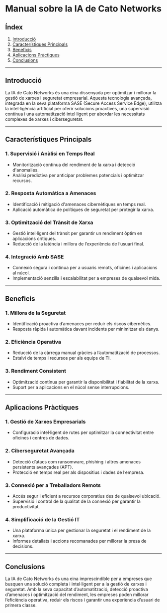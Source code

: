# Manual sobre la IA de Cato Networks

## Índex

1. [Introducció](#introduccio)
2. [Característiques Principals](#caracteristiques-principals)
3. [Beneficis](#beneficis)
4. [Aplicacions Pràctiques](#aplicacions-practiques)
5. [Conclusions](#conclusions)

---

## Introducció
La IA de Cato Networks és una eina dissenyada per optimitzar i millorar la gestió de xarxes i seguretat empresarial. Aquesta tecnologia avançada, integrada en la seva plataforma SASE (Secure Access Service Edge), utilitza la intel·ligència artificial per oferir solucions proactives, una supervisió contínua i una automatització intel·ligent per abordar les necessitats complexes de xarxes i ciberseguretat.

---

## Característiques Principals

### 1. Supervisió i Anàlisi en Temps Real
- Monitorització contínua del rendiment de la xarxa i detecció d'anomalies.
- Anàlisi predictiva per anticipar problemes potencials i optimitzar recursos.

### 2. Resposta Automàtica a Amenaces
- Identificació i mitigació d'amenaces cibernètiques en temps real.
- Aplicació automàtica de polítiques de seguretat per protegir la xarxa.

### 3. Optimització del Trànsit de Xarxa
- Gestió intel·ligent del trànsit per garantir un rendiment òptim en aplicacions crítiques.
- Reducció de la latència i millora de l’experiència de l’usuari final.

### 4. Integració Amb SASE
- Connexió segura i contínua per a usuaris remots, oficines i aplicacions al núcol.
- Implementació senzilla i escalabilitat per a empreses de qualsevol mida.

---

## Beneficis

### 1. Millora de la Seguretat
- Identificació proactiva d’amenaces per reduir els riscos cibernètics.
- Resposta ràpida i automàtica davant incidents per minimitzar els danys.

### 2. Eficiència Operativa
- Reducció de la càrrega manual gràcies a l’automatització de processos.
- Estalvi de temps i recursos per als equips de TI.

### 3. Rendiment Consistent
- Optimització contínua per garantir la disponibilitat i fiabilitat de la xarxa.
- Suport per a aplicacions en el núcol sense interrupcions.

---

## Aplicacions Pràctiques

### 1. Gestió de Xarxes Empresarials
- Configuració intel·ligent de rutes per optimitzar la connectivitat entre oficines i centres de dades.

### 2. Ciberseguretat Avançada
- Detecció d’atacs com ransomware, phishing i altres amenaces persistents avançades (APT).
- Protecció en temps real per als dispositius i dades de l’empresa.

### 3. Connexió per a Treballadors Remots
- Accés segur i eficient a recursos corporatius des de qualsevol ubicació.
- Supervisió i control de la qualitat de la connexió per garantir la productivitat.

### 4. Simplificació de la Gestió IT
- Una plataforma única per gestionar la seguretat i el rendiment de la xarxa.
- Informes detallats i accions recomanades per millorar la presa de decisions.

---

## Conclusions
La IA de Cato Networks és una eina imprescindible per a empreses que busquen una solució completa i intel·ligent per a la gestió de xarxes i seguretat. Amb la seva capacitat d’automatització, detecció proactiva d’amenaces i optimització del rendiment, les empreses poden millorar l’eficiència operativa, reduir els riscos i garantir una experiència d’usuari de primera classe.
